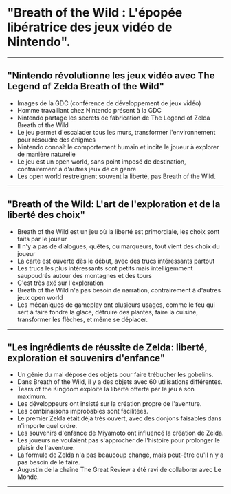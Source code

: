# "Breath of the Wild : L'épopée libératrice des jeux vidéo de Nintendo".

-----------

## "Nintendo révolutionne les jeux vidéo avec The Legend of Zelda Breath of the Wild"  
- Images de la GDC (conférence de développement de jeux vidéo)
- Homme travaillant chez Nintendo présent à la GDC
- Nintendo partage les secrets de fabrication de The Legend of Zelda Breath of the Wild
- Le jeu permet d'escalader tous les murs, transformer l'environnement pour résoudre des énigmes
- Nintendo connaît le comportement humain et incite le joueur à explorer de manière naturelle
- Le jeu est un open world, sans point imposé de destination, contrairement à d'autres jeux de ce genre
- Les open world restreignent souvent la liberté, pas Breath of the Wild.

-----------

## "Breath of the Wild: L'art de l'exploration et de la liberté des choix"  
- Breath of the Wild est un jeu où la liberté est primordiale, les choix sont faits par le joueur
- Il n'y a pas de dialogues, quêtes, ou marqueurs, tout vient des choix du joueur
- La carte est ouverte dès le début, avec des trucs intéressants partout
- Les trucs les plus intéressants sont petits mais intelligemment saupoudrés autour des montagnes et des tours
- C'est très axé sur l'exploration
- Breath of the Wild n'a pas besoin de narration, contrairement à d'autres jeux open world
- Les mécaniques de gameplay ont plusieurs usages, comme le feu qui sert à faire fondre la glace, détruire des plantes, faire la cuisine, transformer les flèches, et même se déplacer.

-----------

## "Les ingrédients de réussite de Zelda: liberté, exploration et souvenirs d'enfance"  
- Un génie du mal dépose des objets pour faire trébucher les gobelins.
- Dans Breath of the Wild, il y a des objets avec 60 utilisations différentes.
- Tears of the Kingdom exploite la liberté offerte par le jeu à son maximum.
- Les développeurs ont insisté sur la création propre de l'aventure.
- Les combinaisons improbables sont facilitées.
- Le premier Zelda était déjà très ouvert, avec des donjons faisables dans n'importe quel ordre.
- Les souvenirs d'enfance de Miyamoto ont influencé la création de Zelda.
- Les joueurs ne voulaient pas s'approcher de l'histoire pour prolonger le plaisir de l'aventure.
- La formule de Zelda n'a pas beaucoup changé, mais peut-être qu'il n'y a pas besoin de le faire.
- Augustin de la chaîne The Great Review a été ravi de collaborer avec Le Monde.

-----------


